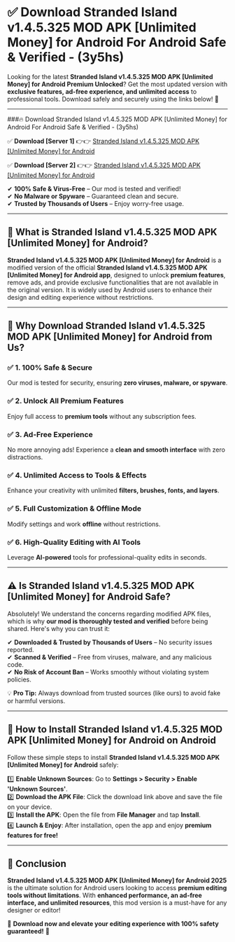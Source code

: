 
# ✅ Download Stranded Island v1.4.5.325 MOD APK [Unlimited Money] for Android For Android Safe & Verified -  (3y5hs) 

Looking for the latest **Stranded Island v1.4.5.325 MOD APK [Unlimited Money] for Android Premium Unlocked**? Get the most updated version with **exclusive features, ad-free experience, and unlimited access** to professional tools. Download safely and securely using the links below! 🚀  

---

###🔥 Download Stranded Island v1.4.5.325 MOD APK [Unlimited Money] for Android For Android Safe & Verified -  (3y5hs)  

✅ **Download [Server 1]** 👉👉 [Stranded Island v1.4.5.325 MOD APK [Unlimited Money] for Android ](https://apkcomod.com?title=Stranded_Island_v1.4.5.325_MOD_APK_[Unlimited_Money]_for_Android)  

✅ **Download [Server 2]** 👉👉 [Stranded Island v1.4.5.325 MOD APK [Unlimited Money] for Android ](https://apkcomod.com?title=Stranded_Island_v1.4.5.325_MOD_APK_[Unlimited_Money]_for_Android)  

✔ **100% Safe & Virus-Free** – Our mod is tested and verified!  
✔ **No Malware or Spyware** – Guaranteed clean and secure.  
✔ **Trusted by Thousands of Users** – Enjoy worry-free usage.  

---

## 📌 What is Stranded Island v1.4.5.325 MOD APK [Unlimited Money] for Android?  

**Stranded Island v1.4.5.325 MOD APK [Unlimited Money] for Android** is a modified version of the official **Stranded Island v1.4.5.325 MOD APK [Unlimited Money] for Android app**, designed to unlock **premium features**, remove ads, and provide exclusive functionalities that are not available in the original version. It is widely used by Android users to enhance their design and editing experience without restrictions.  

---

## 🌟 Why Download Stranded Island v1.4.5.325 MOD APK [Unlimited Money] for Android from Us?  

### ✅ 1. 100% Safe & Secure  
Our mod is tested for security, ensuring **zero viruses, malware, or spyware**.  

### ✅ 2. Unlock All Premium Features  
Enjoy full access to **premium tools** without any subscription fees.  

### ✅ 3. Ad-Free Experience  
No more annoying ads! Experience a **clean and smooth interface** with zero distractions.  

### ✅ 4. Unlimited Access to Tools & Effects  
Enhance your creativity with unlimited **filters, brushes, fonts, and layers**.  

### ✅ 5. Full Customization & Offline Mode  
Modify settings and work **offline** without restrictions.  

### ✅ 6. High-Quality Editing with AI Tools  
Leverage **AI-powered** tools for professional-quality edits in seconds.  

---

## ⚠️ Is Stranded Island v1.4.5.325 MOD APK [Unlimited Money] for Android Safe?  

Absolutely! We understand the concerns regarding modified APK files, which is why **our mod is thoroughly tested and verified** before being shared. Here's why you can trust it:  

✔ **Downloaded & Trusted by Thousands of Users** – No security issues reported.  
✔ **Scanned & Verified** – Free from viruses, malware, and any malicious code.  
✔ **No Risk of Account Ban** – Works smoothly without violating system policies.  

💡 **Pro Tip:** Always download from trusted sources (like ours) to avoid fake or harmful versions.  

---

## 📲 How to Install Stranded Island v1.4.5.325 MOD APK [Unlimited Money] for Android on Android  

Follow these simple steps to install **Stranded Island v1.4.5.325 MOD APK [Unlimited Money] for Android** safely:  

1️⃣ **Enable Unknown Sources**: Go to **Settings > Security > Enable 'Unknown Sources'**.  
2️⃣ **Download the APK File**: Click the download link above and save the file on your device.  
3️⃣ **Install the APK**: Open the file from **File Manager** and tap **Install**.  
4️⃣ **Launch & Enjoy**: After installation, open the app and enjoy **premium features for free!**  

---

## 🚀 Conclusion  

**Stranded Island v1.4.5.325 MOD APK [Unlimited Money] for Android 2025** is the ultimate solution for Android users looking to access **premium editing tools without limitations**. With **enhanced performance, an ad-free interface, and unlimited resources**, this mod version is a must-have for any designer or editor!  

🔻 **Download now and elevate your editing experience with 100% safety guaranteed!** 🔻  
